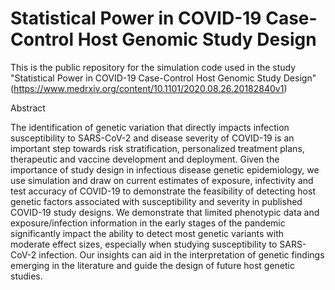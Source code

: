 # Statistical Power in COVID-19 Case-Control Host Genomic Study Design
This is the public repository for the simulation code used in the study "Statistical Power in COVID-19 Case-Control Host Genomic Study Design" (https://www.medrxiv.org/content/10.1101/2020.08.26.20182840v1) 



Abstract

The identification of genetic variation that directly impacts infection susceptibility to SARS-CoV-2 and disease severity of COVID-19 is an important step towards risk stratification, personalized treatment plans, therapeutic and vaccine development and deployment. Given the importance of study design in infectious disease genetic epidemiology, we use simulation and draw on current estimates of exposure, infectivity and test accuracy of COVID-19 to demonstrate the feasibility of detecting host genetic factors associated with susceptibility and severity in published COVID-19 study designs. We demonstrate that limited phenotypic data and exposure/infection information in the early stages of the pandemic significantly impact the ability to detect most genetic variants with moderate effect sizes, especially when studying susceptibility to SARS-CoV-2 infection. Our insights can aid in the interpretation of genetic findings emerging in the literature and guide the design of future host genetic studies.
